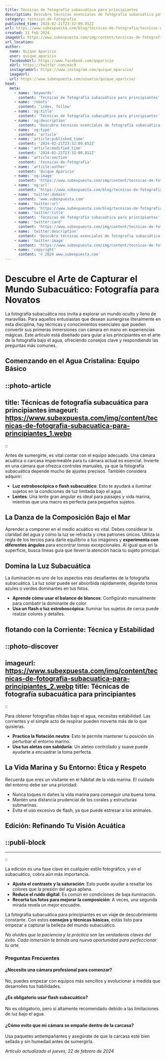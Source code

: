 ```yaml
---
title: Técnicas de fotografía subacuática para principiantes
description: Descubre técnicas esenciales de fotografía subacuática para principiantes y captura la belleza del océano. Guía sencilla y práctica.
category: tecnicas-de-fotografia
published_time: 2024-02-21T23:32:09.852Z
url: https://www.subexpuesta.com/blog/tecnicas-de-fotografia/tecnicas-de-fotografia-subacuatica-para-principiantes
created: 21 Feb 2024
imageUrl: https://www.subexpuesta.com/img/content/tecnicas-de-fotografia-subacuatica-para-principiantes_1.webp
url_location:
author:
  name: Quique Aparicio
  user: quique_aparicio
  facebookUrl: https://www.facebook.com/qaparicio
  xUrl: https://twitter.com/eac9
  instagramUrl: https://www.instagram.com/quique_aparicio/
  imageUrl: 
  url: https://www.subexpuesta.com/usuario/quique_aparicio/
head:
  meta:
    - name: 'keywords'
      content: 'Técnicas de fotografía subacuática para principiantes'
    - name: 'robots'
      content: 'index, follow'
    - name: 'og:title'
      content: 'Técnicas de fotografía subacuática para principiantes'
    - name: 'og:description'
      content: 'Descubre técnicas esenciales de fotografía subacuática para principiantes y captura la belleza del océano. Guía sencilla y práctica.'
    - name: 'og:type'
      content: 'article'
    - name: 'article:published_time'
      content: '2024-02-21T23:32:09.852Z'
    - name: 'article:modified_time'
      content: '2024-02-21T23:32:09.852Z'
    - name: 'article:section'
      content: 'tecnicas-de-fotografia'
    - name: 'article:author'
      content: 'Quique Aparicio'
    - name: 'og:image'
      content: 'https://www.subexpuesta.com/img/content/tecnicas-de-fotografia-subacuatica-para-principiantes_1.webp'
    - name: 'og:url'
      content: 'https://www.subexpuesta.com/blog/tecnicas-de-fotografia/tecnicas-de-fotografia-subacuatica-para-principiantes'
    - name: 'twitter:domain'
      content: 'www.subexpuesta.com'
    - name: 'twitter:url'
      content: 'https://www.subexpuesta.com/blog/tecnicas-de-fotografia/tecnicas-de-fotografia-subacuatica-para-principiantes'
    - name: 'twitter:title'
      content: 'Técnicas de fotografía subacuática para principiantes'
    - name: 'twitter:card'
      content: 'https://www.subexpuesta.com/img/content/tecnicas-de-fotografia-subacuatica-para-principiantes_1.webp'
    - name: 'twitter:description'
      content: 'Descubre técnicas esenciales de fotografía subacuática para principiantes y captura la belleza del océano. Guía sencilla y práctica.'
    - name: 'twitter:image'
      content: 'https://www.subexpuesta.com/img/content/tecnicas-de-fotografia-subacuatica-para-principiantes_1.webp'
    - name: 'copyright'
      content: '© 2024 www.subexpuesta.com'
---
```

# Descubre el Arte de Capturar el Mundo Subacuático: Fotografía para Novatos

La fotografía subacuática nos invita a explorar un mundo oculto y lleno de maravillas. Para aquellos entusiastas que desean sumergirse literalmente en esta disciplina, hay técnicas y conocimientos esenciales que pueden convertir sus primeras inmersiones con cámara en mano en experiencias mágicas. Este artículo está diseñado para guiar a los principiantes en el arte de la fotografía bajo el agua, ofreciendo consejos clave y respondiendo las preguntas más comunes.

## Comenzando en el Agua Cristalina: Equipo Básico


::photo-article
---
title: Técnicas de fotografía subacuática para principiantes
imageurl: https://www.subexpuesta.com/img/content/tecnicas-de-fotografia-subacuatica-para-principiantes_1.webp
---
::



Antes de sumergirte, es vital contar con el equipo adecuado. Una cámara acuática o carcasa impermeable para tu cámara actual es esencial. Invierte en una cámara que ofrezca controles manuales, ya que la fotografía subacuática depende mucho de ajustes precisos. También considera adquirir:

- **Luz estroboscópica o flash subacuático**: Esto te ayudará a iluminar sujetos en la condiciones de luz limitada bajo el agua.
- **Lentes**: Una lente gran angular es ideal para paisajes y vida marina, mientras que una macro es perfecta para pequeños sujetos.

## La Danza de la Composición Bajo el Mar

Aprender a componer en el medio acuático es vital. Debes considerar la claridad del agua y cómo la luz se refracta y crea patrones únicos. Utiliza la regla de los tercios para darle equilibrio a tus imágenes y **experimenta con diferentes ángulos** para encontrar tomas excepcionales. Al igual que en la superficie, busca líneas guía que lleven la atención hacia tu sujeto principal.

## Domina la Luz Subacuática

La iluminación es uno de los aspectos más desafiantes de la fotografía subacuática. La luz solar puede ser absorbida rápidamente, dejando tonos azules o verdes dominantes en tus fotos.

- **Aprende cómo usar el balance de blancos**: Configúralo manualmente para combatir la dominante de color.
- **Usa un flash o luz estroboscópica**: Iluminar tus sujetos de cerca puede realzar colores y detalles.

## flotando con la Corriente: Técnica y Estabilidad


::photo-discover
---
imageurl: https://www.subexpuesta.com/img/content/tecnicas-de-fotografia-subacuatica-para-principiantes_2.webp
title: Técnicas de fotografía subacuática para principiantes
---
::



Para obtener fotografías nítidas bajo el agua, necesitas estabilidad. Las corrientes y el simple acto de respirar pueden moverte más de lo que quisieras.

- **Practica la flotación neutra**: Esto te permite mantener tu posición sin perturbar el entorno marino.
- **Usa tus aletas con sabiduría**: Un aleteo controlado y suave puede ayudarte a encuadrar la toma perfecta.

## La Vida Marina y Su Entorno: Ética y Respeto

Recuerda que eres un visitante en el hábitat de la vida marina. El cuidado del entorno debe ser una prioridad:

- Nunca toques ni dañes la vida marina para conseguir una buena toma.
- Mantén una distancia prudencial de los corales y estructuras submarinas.
- Evita el uso excesivo de flash, ya que puede estresar a los animales.

## Edición: Refinando Tu Visión Acuática


  ::publi-block
  ---
  ---
  ::
  
  

La edición es una fase clave en cualquier estilo fotográfico, y en el subacuático, cobra aún más importancia.

- **Ajusta el contraste y la saturación**: Esto puede ayudar a resaltar los colores que la presión del agua aplana.
- **Reduce el ruido digital**: Es común en condiciones de baja iluminación.
- **Recorta tus fotos para mejorar la composición**: A veces, una segunda mirada revela un mejor encuadre.

La fotografía subacuática para principiantes es un viaje de descubrimiento constante. Con estos **consejos y técnicas básicas**, estás listo para empezar a capturar la belleza del mundo subacuático.

*No olvides que la paciencia y la práctica son las verdaderas claves del éxito. Cada inmersión te brinda una nueva oportunidad para perfeccionar tu arte.*

### Preguntas Frecuentes

#### ¿Necesito una cámara profesional para comenzar?

No, puedes empezar con equipos más sencillos y evolucionar a medida que desarrolles tus habilidades.

#### ¿Es obligatorio usar flash subacuático?

No es obligatorio, pero sí altamente recomendado debido a las limitaciones de luz bajo el agua.

#### ¿Cómo evito que mi cámara se empañe dentro de la carcasa?

Usa paquetes antiempañantes y asegúrate de que la carcasa esté bien sellada y sin humedad antes de sumergirla.

_Artículo actualizado el jueves, 22 de febrero de 2024_